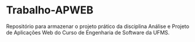 # Trabalho-APWEB

Repositório para armazenar o projeto prático da disciplina Análise e Projeto de Aplicações Web do Curso de Engenharia de Software da UFMS.
